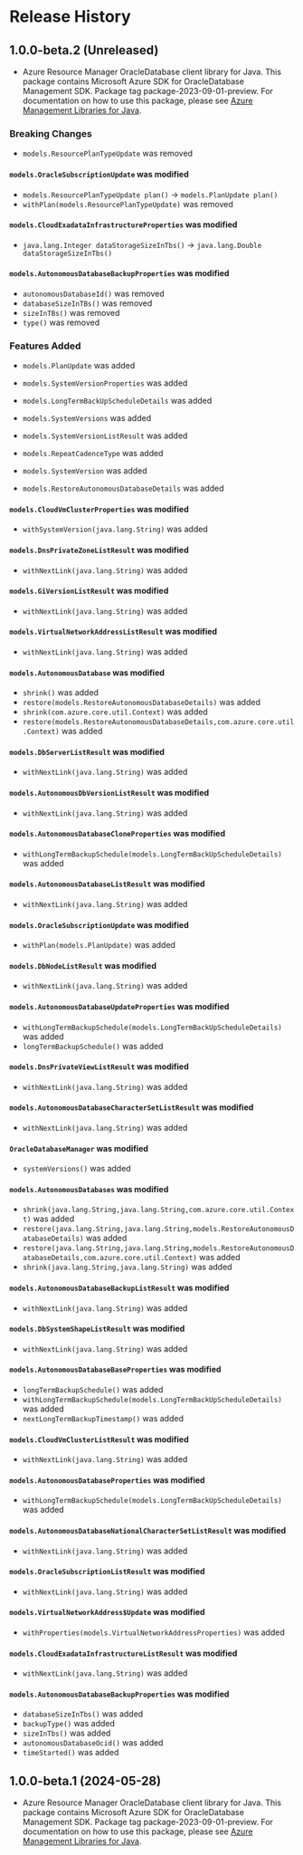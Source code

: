 # Release History

## 1.0.0-beta.2 (Unreleased)

- Azure Resource Manager OracleDatabase client library for Java. This package contains Microsoft Azure SDK for OracleDatabase Management SDK.  Package tag package-2023-09-01-preview. For documentation on how to use this package, please see [Azure Management Libraries for Java](https://aka.ms/azsdk/java/mgmt).

### Breaking Changes

* `models.ResourcePlanTypeUpdate` was removed

#### `models.OracleSubscriptionUpdate` was modified

* `models.ResourcePlanTypeUpdate plan()` -> `models.PlanUpdate plan()`
* `withPlan(models.ResourcePlanTypeUpdate)` was removed

#### `models.CloudExadataInfrastructureProperties` was modified

* `java.lang.Integer dataStorageSizeInTbs()` -> `java.lang.Double dataStorageSizeInTbs()`

#### `models.AutonomousDatabaseBackupProperties` was modified

* `autonomousDatabaseId()` was removed
* `databaseSizeInTBs()` was removed
* `sizeInTBs()` was removed
* `type()` was removed

### Features Added

* `models.PlanUpdate` was added

* `models.SystemVersionProperties` was added

* `models.LongTermBackUpScheduleDetails` was added

* `models.SystemVersions` was added

* `models.SystemVersionListResult` was added

* `models.RepeatCadenceType` was added

* `models.SystemVersion` was added

* `models.RestoreAutonomousDatabaseDetails` was added

#### `models.CloudVmClusterProperties` was modified

* `withSystemVersion(java.lang.String)` was added

#### `models.DnsPrivateZoneListResult` was modified

* `withNextLink(java.lang.String)` was added

#### `models.GiVersionListResult` was modified

* `withNextLink(java.lang.String)` was added

#### `models.VirtualNetworkAddressListResult` was modified

* `withNextLink(java.lang.String)` was added

#### `models.AutonomousDatabase` was modified

* `shrink()` was added
* `restore(models.RestoreAutonomousDatabaseDetails)` was added
* `shrink(com.azure.core.util.Context)` was added
* `restore(models.RestoreAutonomousDatabaseDetails,com.azure.core.util.Context)` was added

#### `models.DbServerListResult` was modified

* `withNextLink(java.lang.String)` was added

#### `models.AutonomousDbVersionListResult` was modified

* `withNextLink(java.lang.String)` was added

#### `models.AutonomousDatabaseCloneProperties` was modified

* `withLongTermBackupSchedule(models.LongTermBackUpScheduleDetails)` was added

#### `models.AutonomousDatabaseListResult` was modified

* `withNextLink(java.lang.String)` was added

#### `models.OracleSubscriptionUpdate` was modified

* `withPlan(models.PlanUpdate)` was added

#### `models.DbNodeListResult` was modified

* `withNextLink(java.lang.String)` was added

#### `models.AutonomousDatabaseUpdateProperties` was modified

* `withLongTermBackupSchedule(models.LongTermBackUpScheduleDetails)` was added
* `longTermBackupSchedule()` was added

#### `models.DnsPrivateViewListResult` was modified

* `withNextLink(java.lang.String)` was added

#### `models.AutonomousDatabaseCharacterSetListResult` was modified

* `withNextLink(java.lang.String)` was added

#### `OracleDatabaseManager` was modified

* `systemVersions()` was added

#### `models.AutonomousDatabases` was modified

* `shrink(java.lang.String,java.lang.String,com.azure.core.util.Context)` was added
* `restore(java.lang.String,java.lang.String,models.RestoreAutonomousDatabaseDetails)` was added
* `restore(java.lang.String,java.lang.String,models.RestoreAutonomousDatabaseDetails,com.azure.core.util.Context)` was added
* `shrink(java.lang.String,java.lang.String)` was added

#### `models.AutonomousDatabaseBackupListResult` was modified

* `withNextLink(java.lang.String)` was added

#### `models.DbSystemShapeListResult` was modified

* `withNextLink(java.lang.String)` was added

#### `models.AutonomousDatabaseBaseProperties` was modified

* `longTermBackupSchedule()` was added
* `withLongTermBackupSchedule(models.LongTermBackUpScheduleDetails)` was added
* `nextLongTermBackupTimestamp()` was added

#### `models.CloudVmClusterListResult` was modified

* `withNextLink(java.lang.String)` was added

#### `models.AutonomousDatabaseProperties` was modified

* `withLongTermBackupSchedule(models.LongTermBackUpScheduleDetails)` was added

#### `models.AutonomousDatabaseNationalCharacterSetListResult` was modified

* `withNextLink(java.lang.String)` was added

#### `models.OracleSubscriptionListResult` was modified

* `withNextLink(java.lang.String)` was added

#### `models.VirtualNetworkAddress$Update` was modified

* `withProperties(models.VirtualNetworkAddressProperties)` was added

#### `models.CloudExadataInfrastructureListResult` was modified

* `withNextLink(java.lang.String)` was added

#### `models.AutonomousDatabaseBackupProperties` was modified

* `databaseSizeInTbs()` was added
* `backupType()` was added
* `sizeInTbs()` was added
* `autonomousDatabaseOcid()` was added
* `timeStarted()` was added

## 1.0.0-beta.1 (2024-05-28)

- Azure Resource Manager OracleDatabase client library for Java. This package contains Microsoft Azure SDK for OracleDatabase Management SDK.  Package tag package-2023-09-01-preview. For documentation on how to use this package, please see [Azure Management Libraries for Java](https://aka.ms/azsdk/java/mgmt).
